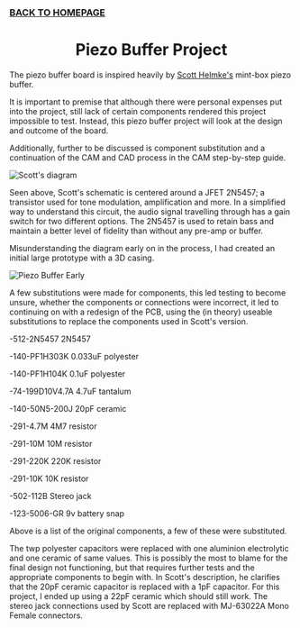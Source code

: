 ### [BACK TO HOMEPAGE](https://ejwilcoxprojects.github.io)






<h1 align="center">Piezo Buffer Project</h1>




The piezo buffer board is inspired heavily by [Scott Helmke's](http://scotthelmke.com/Mint-box-buffer.html) mint-box piezo buffer.

It is important to premise that although there were personal expenses put into the project, still lack of certain components rendered this project impossible to test. Instead, this piezo buffer project will look at the design and outcome of the board. 

Additionally, further to be discussed is component substitution and a continuation of the CAM and CAD process in the CAM step-by-step guide.

![Scott's diagram](https://i.ibb.co/zFz0LWb/Mint-box-buffer-schematic.jpg)

Seen above, Scott's schematic is centered around a JFET 2N5457; a transistor used for tone modulation, amplification and more. In a simplified way to understand this circuit, the audio signal travelling through has a gain switch for two different options. The 2N5457 is used to retain bass and maintain a better level of fidelity than without any pre-amp or buffer.

Misunderstanding the diagram early on in the process, I had created an initial large prototype with a 3D casing.

![Piezo Buffer Early](https://i.ibb.co/Mn0X93Z/piezob-buffer-holder-2-2022-Jul-31-10-32-46-AM-000-Customized-View4599899894-png-alpha.png)

A few substitutions were made for components, this led testing to become unsure, whether the components or connections were incorrect, it led to continuing on with a redesign of the PCB, using the (in theory) useable substitutions to replace the components used in Scott's version. 

-512-2N5457	2N5457

-140-PF1H303K	0.033uF polyester

-140-PF1H104K	0.1uF polyester

-74-199D10V4.7A	4.7uF tantalum

-140-50N5-200J	20pF ceramic

-291-4.7M	4M7 resistor

-291-10M	10M resistor

-291-220K	220K resistor

-291-10K	10K resistor

-502-112B	Stereo jack

-123-5006-GR	9v battery snap


Above is a list of the original components, a few of these were substituted.

The twp polyester capacitors were replaced with one aluminion electrolytic and one ceramic of same values. This is possibly the most to blame for the final design not functioning, but that requires further tests and the appropriate components to begin with.
In Scott's description, he clarifies that the 20pF ceramic capacitor is replaced with a 1pF capacitor. For this project, I ended up using a 22pF ceramic which should still work.
The stereo jack connections used by Scott are replaced with MJ-63022A Mono Female connectors.





